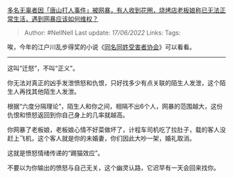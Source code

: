 [多名无辜者因「唐山打人事件」被网暴，有人收到花圈，烧烤店老板娘称已无法正常生活，遇到网暴应该如何维权？](https://www.zhihu.com/question/537293791/answer/2526215400)

>Author: #NellNell
>Last update: *17/06/2022*
>Links:
>Tags:

唉，今年的江户川乱步得奖的小说《[同名同姓受害者协会](https://www.zhihu.com/search?q=%E5%90%8C%E5%90%8D%E5%90%8C%E5%A7%93%E5%8F%97%E5%AE%B3%E8%80%85%E5%8D%8F%E4%BC%9A&search_source=Entity&hybrid_search_source=Entity&hybrid_search_extra=%7B%22sourceType%22%3A%22answer%22%2C%22sourceId%22%3A2526215400%7D)》可以看看。

---

这叫“迁怒”，不叫“正义”。

你无法对真正的凶手发泄愤怒和仇恨，只好找多少有点关联的陌生人发泄，这个陌生人再找其他陌生人发泄。

根据“六度分隔理论”，陌生人和你之间，相隔不出6个人，网暴的范围越大，这份仇恨和愤怒返回到你自己身上的几率就越高。

你网暴了老板娘，老板娘心情不好菜做坏了，计程车司机吃了拉肚子，载的客人没赶上飞机，这个客人就是你的未婚妻，你们因此大吵一架，婚礼取消。

这就是愤怒情绪传递的“踢猫效应”。

不要以为你输出的愤怒与自己无关，这个幽灵认路，它迟早有一天会回来找你。

